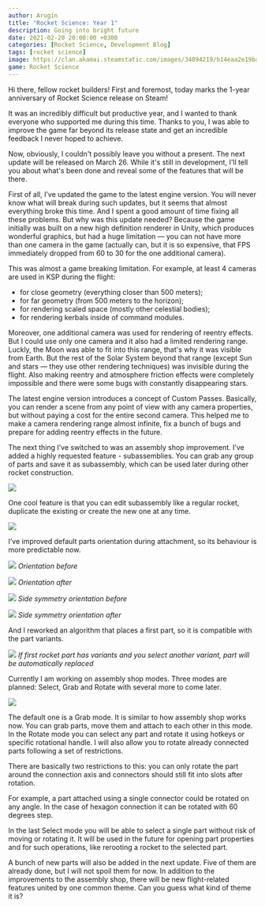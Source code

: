 ```yaml
---
author: Arugin
title: "Rocket Science: Year 1"
description: Going into bright future
date: 2021-02-20 20:00:00 +0300
categories: [Rocket Science, Development Blog]
tags: [rocket science]
image: https://clan.akamai.steamstatic.com/images/34094219/b14eaa2e19bab7fe40b0477d4dc8ab6c957d34d0_400x225.png
game: Rocket Science
---
```

Hi there, fellow rocket builders! First and foremost, today marks the 1-year anniversary of Rocket Science release on Steam!

It was an incredibly difficult but productive year, and I wanted to thank everyone who supported me during this time. Thanks to you, I was able to improve the game far beyond its release state and get an incredible feedback I never hoped to achieve.

Now, obviously, I couldn't possibly leave you without a present. The next update will be released on March 26. While it's still in development, I'll tell you about what's been done and reveal some of the features that will be there.

First of all, I’ve updated the game to the latest engine version. You will never know what will break during such updates, but it seems that almost everything broke this time. And I spent a good amount of time fixing all these problems. But why was this update needed? Because the game initially was built on a new high definition renderer in Unity, which produces wonderful graphics, but had a huge limitation — you can not have more than one camera in the game (actually can, but it is so expensive, that FPS immediately dropped from 60 to 30 for the one additional camera).

This was almost a game breaking limitation. For example, at least 4 cameras are used in KSP during the flight:

- for close geometry (everything closer than 500 meters);
- for far geometry (from 500 meters to the horizon);
- for rendering scaled space (mostly other celestial bodies);
- for rendering kerbals inside of command modules.  

Moreover, one additional camera was used for rendering of reentry effects. But I could use only one camera and it also had a limited rendering range. Luckly, the Moon was able to fit into this range, that's why it was visible from Earth. But the rest of the Solar System beyond that range (except Sun and stars — they use other rendering techniques) was invisible during the flight. Also making reentry and atmosphere friction effects were completely impossible and there were some bugs with constantly disappearing stars.

The latest engine version introduces a concept of Custom Passes. Basically, you can render a scene from any point of view with any camera properties, but without paying a cost for the entire second camera. This helped me to make a camera rendering range almost infinite, fix a bunch of bugs and prepare for adding reentry effects in the future.

The next thing I’ve switched to was an assembly shop improvement. I’ve added a highly requested feature - subassemblies. You can grab any group of parts and save it as subassembly, which can be used later during other rocket construction.

![](https://media1.giphy.com/media/Iwx79A47Vdd6FqZJG3/giphy.gif)

One cool feature is that you can edit subassembly like a regular rocket, duplicate the existing or create the new one at any time.

![](https://media3.giphy.com/media/HQFNBxVB0vpVHmcKFc/giphy.gif)

I’ve improved default parts orientation during attachment, so its behaviour is more predictable now.

![](https://clan.akamai.steamstatic.com/images//34094219/d4862590fc300fe1bcbb2966ac242d65161f8592.png)
_Orientation before_

![](https://clan.akamai.steamstatic.com/images//34094219/d303e1a238eebc76aa440a411731ee052152e634.png)
_Orientation after_

![](https://clan.akamai.steamstatic.com/images//34094219/90e025311af32d4cd3318aa4319caea22a15ee47.png)
_Side symmetry orientation before_

![](https://clan.akamai.steamstatic.com/images//34094219/ef28c546f96e06331a694640983017fd1301e9fc.png)
_Side symmetry orientation after_

And I reworked an algorithm that places a first part, so it is compatible with the part variants.

![](https://media4.giphy.com/media/pK3C1H0fPbF4jw5GZN/giphy.gif)
_If first rocket part has variants and you select another variant, part will be automatically replaced_

Currently I am working on assembly shop modes. Three modes are planned: Select, Grab and Rotate with several more to come later.

![](https://media0.giphy.com/media/Mj5lNuiKWEfEHQVx29/giphy.gif)

The default one is a Grab mode. It is similar to how assembly shop works now. You can grab parts, move them and attach to each other in this mode. In the Rotate mode you can select any part and rotate it using hotkeys or specific rotational handle. I will also allow you to rotate already connected parts following a set of restrictions.

There are basically two restrictions to this: you can only rotate the part around the connection axis and connectors should still fit into slots after rotation.

For example, a part attached using a single connector could be rotated on any angle. In the case of hexagon connection it can be rotated with 60 degrees step.

In the last Select mode you will be able to select a single part without risk of moving or rotating it. It will be used in the future for opening part properties and for such operations, like rerooting a rocket to the selected part.

A bunch of new parts will also be added in the next update. Five of them are already done, but I will not spoil them for now. In addition to the improvements to the assembly shop, there will be new flight-related features united by one common theme. Can you guess what kind of theme it is?
